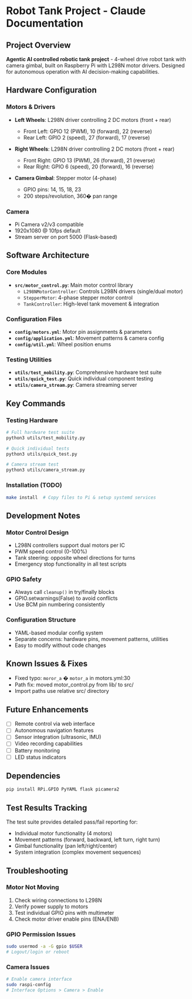 # Robot Tank Project - Claude Documentation

## Project Overview
**Agentic AI controlled robotic tank project** - 4-wheel drive robot tank with camera gimbal, built on Raspberry Pi with L298N motor drivers. Designed for autonomous operation with AI decision-making capabilities.

## Hardware Configuration

### Motors & Drivers
- **Left Wheels**: L298N driver controlling 2 DC motors (front + rear)
  - Front Left: GPIO 12 (PWM), 10 (forward), 22 (reverse)  
  - Rear Left: GPIO 2 (speed), 27 (forward), 17 (reverse)

- **Right Wheels**: L298N driver controlling 2 DC motors (front + rear)  
  - Front Right: GPIO 13 (PWM), 26 (forward), 21 (reverse)
  - Rear Right: GPIO 6 (speed), 20 (forward), 16 (reverse)

- **Camera Gimbal**: Stepper motor (4-phase)
  - GPIO pins: 14, 15, 18, 23
  - 200 steps/revolution, 360� pan range

### Camera
- Pi Camera v2/v3 compatible
- 1920x1080 @ 10fps default
- Stream server on port 5000 (Flask-based)

## Software Architecture

### Core Modules
- **`src/motor_control.py`**: Main motor control library
  - `L298NMotorController`: Controls L298N drivers (single/dual motor)
  - `StepperMotor`: 4-phase stepper motor control  
  - `TankController`: High-level tank movement & integration

### Configuration Files  
- **`config/motors.yml`**: Motor pin assignments & parameters
- **`config/application.yml`**: Movement patterns & camera config
- **`config/util.yml`**: Wheel position enums

### Testing Utilities
- **`utils/test_mobility.py`**: Comprehensive hardware test suite
- **`utils/quick_test.py`**: Quick individual component testing
- **`utils/camera_stream.py`**: Camera streaming server

## Key Commands

### Testing Hardware
```bash
# Full hardware test suite
python3 utils/test_mobility.py

# Quick individual tests
python3 utils/quick_test.py

# Camera stream test
python3 utils/camera_stream.py
```

### Installation (TODO)
```bash
make install  # Copy files to Pi & setup systemd services
```

## Development Notes

### Motor Control Design
- L298N controllers support dual motors per IC  
- PWM speed control (0-100%)
- Tank steering: opposite wheel directions for turns
- Emergency stop functionality in all test scripts

### GPIO Safety
- Always call `cleanup()` in try/finally blocks
- GPIO.setwarnings(False) to avoid conflicts
- Use BCM pin numbering consistently

### Configuration Structure
- YAML-based modular config system
- Separate concerns: hardware pins, movement patterns, utilities
- Easy to modify without code changes

## Known Issues & Fixes
- Fixed typo: `moror_a` � `motor_a` in motors.yml:30
- Path fix: moved motor_control.py from lib/ to src/
- Import paths use relative src/ directory

## Future Enhancements
- [ ] Remote control via web interface
- [ ] Autonomous navigation features  
- [ ] Sensor integration (ultrasonic, IMU)
- [ ] Video recording capabilities
- [ ] Battery monitoring
- [ ] LED status indicators

## Dependencies
```bash
pip install RPi.GPIO PyYAML flask picamera2
```

## Test Results Tracking
The test suite provides detailed pass/fail reporting for:
- Individual motor functionality (4 motors)
- Movement patterns (forward, backward, left turn, right turn)
- Gimbal functionality (pan left/right/center)
- System integration (complex movement sequences)

## Troubleshooting

### Motor Not Moving
1. Check wiring connections to L298N
2. Verify power supply to motors
3. Test individual GPIO pins with multimeter
4. Check motor driver enable pins (ENA/ENB)

### GPIO Permission Issues  
```bash
sudo usermod -a -G gpio $USER
# Logout/login or reboot
```

### Camera Issues
```bash
# Enable camera interface
sudo raspi-config
# Interface Options > Camera > Enable
```